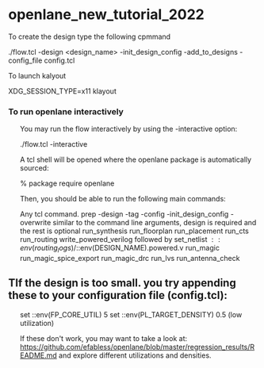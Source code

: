 # openlane_new_tutorial_2022



To create the design type the following cpmmand

./flow.tcl -design <design_name> -init_design_config -add_to_designs -config_file config.tcl


To launch kalyout 

XDG_SESSION_TYPE=x11 klayout


### To run openlane interactively 
<ul>
You may run the flow interactively by using the -interactive option:

./flow.tcl -interactive

A tcl shell will be opened where the openlane package is automatically sourced:

% package require openlane

Then, you should be able to run the following main commands:

Any tcl command.
prep -design <design> -tag <tag> -config <config> -init_design_config -overwrite similar to the command line arguments, design is required and the rest is optional
run_synthesis
run_floorplan
run_placement
run_cts
run_routing
write_powered_verilog followed by set_netlist $::env(routing_logs)/$::env(DESIGN_NAME).powered.v
run_magic
run_magic_spice_export
run_magic_drc
run_lvs
run_antenna_check
</ul>

## TIf the design is too small. you try appending these to your configuration file (config.tcl):
<ul>
set ::env(FP_CORE_UTIL) 5
set ::env(PL_TARGET_DENSITY) 0.5
(low utilization)

If these don't work, you may want to take a look at:
https://github.com/efabless/openlane/blob/master/regression_results/README.md
and explore different utilizations and densities.
</ul>
